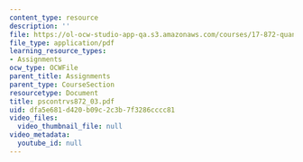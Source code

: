 ```yaml
---
content_type: resource
description: ''
file: https://ol-ocw-studio-app-qa.s3.amazonaws.com/courses/17-872-quantitative-research-in-political-science-and-public-policy-spring-2004/dfa5e681d420b09c2c3b7f3286cccc81_pscontrvs872_03.pdf
file_type: application/pdf
learning_resource_types:
- Assignments
ocw_type: OCWFile
parent_title: Assignments
parent_type: CourseSection
resourcetype: Document
title: pscontrvs872_03.pdf
uid: dfa5e681-d420-b09c-2c3b-7f3286cccc81
video_files:
  video_thumbnail_file: null
video_metadata:
  youtube_id: null
---
```

